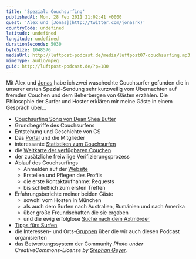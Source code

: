 ```yaml
---
title: 'Spezial: Couchsurfing'
publishedAt: Mon, 28 Feb 2011 21:02:41 +0000
guest: 'Alex und [Jonas](http://twitter.com/jonasrk)'
countryCode: undefined
latitude: undefined
longitude: undefined
durationSeconds: 5030
byteSize: 1048576
mediaUrl: http://luftpost-podcast.de/media/luftpost07-couchsurfing.mp3
mimeType: audio/mpeg
guid: http://luftpost-podcast.de/?p=180
---
```


Mit Alex und [Jonas](http://twitter.com/jonasrk) habe ich zwei waschechte Couchsurfer gefunden die in unserer ersten Spezial-Sendung sehr kurzweilig vom Übernachten auf fremden Couchen und dem Beherbergen von Gästen erzählen. Die Philosophie der Surfer und Hoster erklären mir meine Gäste in einem Gespräch über... 
* [Couchsurfing Song von Dean Shea Butter](http://www.youtube.com/watch?v=nKhOL%5FOy7YU)
* Grundbegriffe des Couchsurfens
* Entstehung und Geschichte von CS
* Das [Portal](http://couchsurfing.org/) und die Mitglieder
* interessante [Statistiken zum Couchsurfen](http://www.couchsurfing.org/statistics.html)
* die [Weltkarte der verfügbaren Couchen](http://www.couchsurfing.org/where%5Fare%5Fthey.html?large=1)
* der zusätzliche freiwilige Verifizierungsprozess
* Ablauf des Couchsurfings  
   * Anmelden auf der [Website](http://www.couchsurfing.org)  
   * Erstellen und Pflegen des Profils  
   * die erste Kontaktaufnahme: Requests  
   * bis schließlich zum ersten Treffen
* Erfahrungsberichte meiner beiden Gäste  
   * sowohl vom Hosten in München  
   * als auch dem Surfen nach Australien, Rumänien und nach Amerika  
   * über große Freundschaften die sie ergaben  
   * und die ewig erfolglose [Suche nach dem Axtmörder](http://www.couchsurfing.org/safety.html)
* [Tipps fürs Surfen](http://couchhopping.blogspot.com/2011/02/8-nutzliche-tipps-furs-couchsurfen.html)
* die Interessen- und Orts-[Gruppen](http://www.couchsurfing.org/groups.html?group%5Fcategory=0) über die wir auch diesen Podcast organisierten
* das Betwertungssystem der Community
_Photo under CreativeCommons-License by_ [_Stephan Geyer_](http://www.flickr.com/photos/stephangeyer/2579526909/)_._
